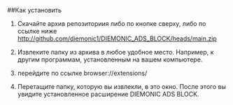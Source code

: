 ##Как установить

1) Скачайте архив репозиториия либо по кнопке сверху, либо по ссылке ниже
http://github.com/diemonic1/DIEMONIC_ADS_BLOCK/heads/main.zip

2) Извлеките папку из архива в любое удобное место. Например, к другим программам, установленным на вашем компьютере.

3) перейдите по ссылке
browser://extensions/

4) Перетащите папку, которую вы извлекли, в это окно. После этого вы увидите установленное расширение DIEMONIC ADS BLOCK.

